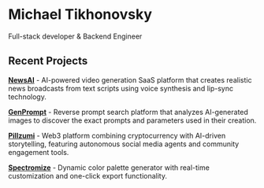 # Michael Tikhonovsky

Full-stack developer & Backend Engineer

## Recent Projects

**[NewsAI](https://newsai.wtf)** - AI-powered video generation SaaS platform that creates realistic news broadcasts from text scripts using voice synthesis and lip-sync technology.

**[GenPrompt](https://genprompt.app)** - Reverse prompt search platform that analyzes AI-generated images to discover the exact prompts and parameters used in their creation.

**[Pillzumi](https://pillzumi.com)** - Web3 platform combining cryptocurrency with AI-driven storytelling, featuring autonomous social media agents and community engagement tools.

**[Spectromize](https://spectromize.com)** - Dynamic color palette generator with real-time customization and one-click export functionality.

